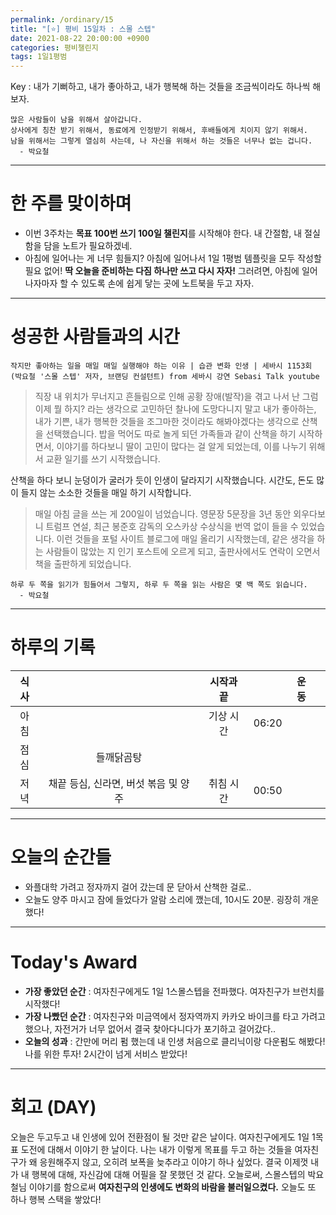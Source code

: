 ```yaml
---
permalink: /ordinary/15
title: "[⭐] 평비 15일차 : 스몰 스텝"
date: 2021-08-22 20:00:00 +0900
categories: 평비챌린지
tags: 1일1평범
---  
```

Key : 내가 기뻐하고, 내가 좋아하고, 내가 행복해 하는 것들을 조금씩이라도 하나씩 해보자.  
```
많은 사람들이 남을 위해서 살아갑니다.
상사에게 칭찬 받기 위해서, 동료에게 인정받기 위해서, 후배들에게 치이지 않기 위해서.
남을 위해서는 그렇게 열심히 사는데, 나 자신을 위해서 하는 것들은 너무나 없는 겁니다.
  - 박요철
```

---
# 한 주를 맞이하며
- 이번 3주차는 **목표 100번 쓰기 100일 챌린지**를 시작해야 한다. 내 간절함, 내 절실함을 담을 노트가 필요하겠네.
- 아침에 일어나는 게 너무 힘들지? 아침에 일어나서 1일 1평범 템플릿을 모두 작성할 필요 없어! **딱 오늘을 준비하는 다짐 하나만 쓰고 다시 자자!** 그러려면, 아침에 일어나자마자 할 수 있도록 손에 쉽게 닿는 곳에 노트북을 두고 자자.

---
# 성공한 사람들과의 시간
`작지만 좋아하는 일을 매일 매일 실행해야 하는 이유 | 습관 변화 인생 | 세바시 1153회 (박요철 '스몰 스텝' 저자, 브랜딩 컨설턴트) from 세바시 강연 Sebasi Talk youtube`  

> 직장 내 위치가 무너지고 흔들림으로 인해 공황 장애(발작)을 겪고 나서 난 그럼 이제 뭘 하지? 라는 생각으로 고민하던 찰나에 도망다니지 말고 내가 좋아하는, 내가 기쁜, 내가 행복한 것들을 조그마한 것이라도 해봐야겠다는 생각으로 산책을 선택했습니다. 밥을 먹어도 따로 놀게 되던 가족들과 같이 산책을 하기 시작하면서, 이야기를 하다보니 딸이 고민이 많다는 걸 알게 되었는데, 이를 나누기 위해서 교환 일기를 쓰기 시작했습니다. 

산책을 하다 보니 눈덩이가 굴러가 듯이 인생이 달라지기 시작했습니다. 시간도, 돈도 많이 들지 않는 소소한 것들을 매일 하기 시작합니다.  

> 매일 아침 글을 쓰는 게 200일이 넘었습니다. 영문장 5문장을 3년 동안 외우다보니 트럼프 연설, 최근 봉준호 감독의 오스카상 수상식을 번역 없이 들을 수 있었습니다. 이런 것들을 포털 사이트 블로그에 매일 올리기 시작했는데, 같은 생각을 하는 사람들이 많았는 지 인기 포스트에 오르게 되고, 출판사에서도 연락이 오면서 책을 출판하게 되었습니다.

```
하루 두 쪽을 읽기가 힘들어서 그렇지, 하루 두 쪽을 읽는 사람은 몇 백 쪽도 읽습니다.
  - 박요철
```

---
# 하루의 기록

| 식사 |  | 시작과 끝 |  | 운동 |  |
|:----:|:----:|:----:|:----:|:----:|:----:|
| 아침 |  | 기상 시간 | 06:20 |  |  |
| 점심 | 들깨닭곰탕 |  |  |  |  |
| 저녁 | 채끝 등심, 신라면, 버섯 볶음 및 양주 | 취침 시간 | 00:50 |  |  |

---
# 오늘의 순간들
- 와플대학 가려고 정자까지 걸어 갔는데 문 닫아서 산책한 걸로..
- 오늘도 양주 마시고 잠에 들었다가 알람 소리에 깼는데, 10시도 20분. 굉장히 개운했다!

---
# Today's Award
- **가장 좋았던 순간** : 여자친구에게도 1일 1스몰스텝을 전파했다. 여자친구가 브런치를 시작했다!
- **가장 나빴던 순간** : 여자친구와 미금역에서 정자역까지 카카오 바이크를 타고 가려고 했으나, 자전거가 너무 없어서 결국 찾아다니다가 포기하고 걸어갔다..
- **오늘의 성과** : 간만에 머리 펌 했는데 내 인생 처음으로 클리닉이랑 다운펌도 해봤다! 나를 위한 투자! 2시간이 넘게 서비스 받았다!

---
# 회고 (DAY)
오늘은 두고두고 내 인생에 있어 전환점이 될 것만 같은 날이다. 여자친구에게도 1일 1목표 도전에 대해서 이야기 한 날이다. 나는 내가 이렇게 목표를 두고 하는 것들을 여자친구가 왜 응원해주지 않고, 오히려 보폭을 늦추라고 이야기 하나 싶었다. 결국 이제껏 내가 내 행복에 대해, 자신감에 대해 어필을 잘 못했던 것 같다. 오늘로써, 스몰스텝의 박요철님 이야기를 함으로써 **여자친구의 인생에도 변화의 바람을 불러일으켰다.** 오늘도 또 하나 행복 스택을 쌓았다!